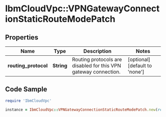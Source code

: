 # IbmCloudVpc::VPNGatewayConnectionStaticRouteModePatch

## Properties

Name | Type | Description | Notes
------------ | ------------- | ------------- | -------------
**routing_protocol** | **String** | Routing protocols are disabled for this VPN gateway connection. | [optional] [default to &#39;none&#39;]

## Code Sample

```ruby
require 'IbmCloudVpc'

instance = IbmCloudVpc::VPNGatewayConnectionStaticRouteModePatch.new(routing_protocol: null)
```


